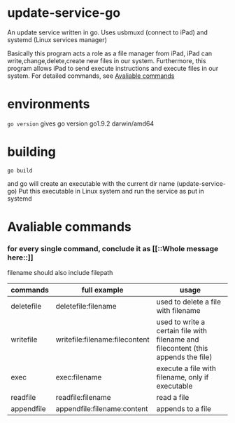 # update-service-go

An update service written in go. Uses usbmuxd (connect to iPad) and systemd
(Linux services manager)

Basically this program acts a role as a file manager from iPad, iPad can
write,change,delete,create new files in our system. Furthermore, this program
allows iPad to send execute instructions and execute files in our system. For
detailed commands, see [Avaliable commands](#avaliable-commands)

# environments

`go version` gives go version go1.9.2 darwin/amd64

# building

```
go build
```

and go will create an executable with the current dir name (update-service-go)
Put this executable in Linux system and run the service as put in systemd

# Avaliable commands

### for every single command, conclude it as [[::Whole message here::]]

filename should also include filepath

| commands   | full example                   | usage                                                                              |
| ---------- | ------------------------------ | ---------------------------------------------------------------------------------- |
| deletefile | deletefile:filename            | used to delete a file with filename                                                |
| writefile  | writefile:filename:filecontent | used to write a certain file with filename and filecontent (this appends the file) |
| exec       | exec:filename                  | execute a file with filename, only if executable                                   |
| readfile   | readfile:filename              | read a file                                                                        |
| appendfile | appendfile:filename:content    | appends to a file                                                                  |
